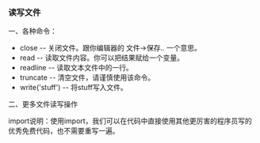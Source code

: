 ### 读写文件

一、各种命令：

- close -- 关闭文件。跟你编辑器的 文件->保存.. 一个意思。
- read -- 读取文件内容。你可以把结果赋给一个变量。
- readline -- 读取文本文件中的一行。
- truncate -- 清空文件，请谨慎使用该命令。
- write('stuff') -- 将stuff写入文件。

二、更多文件读写操作

import说明：使用import，我们可以在代码中直接使用其他更厉害的程序员写的优秀免费代码，也不需要重写一遍。